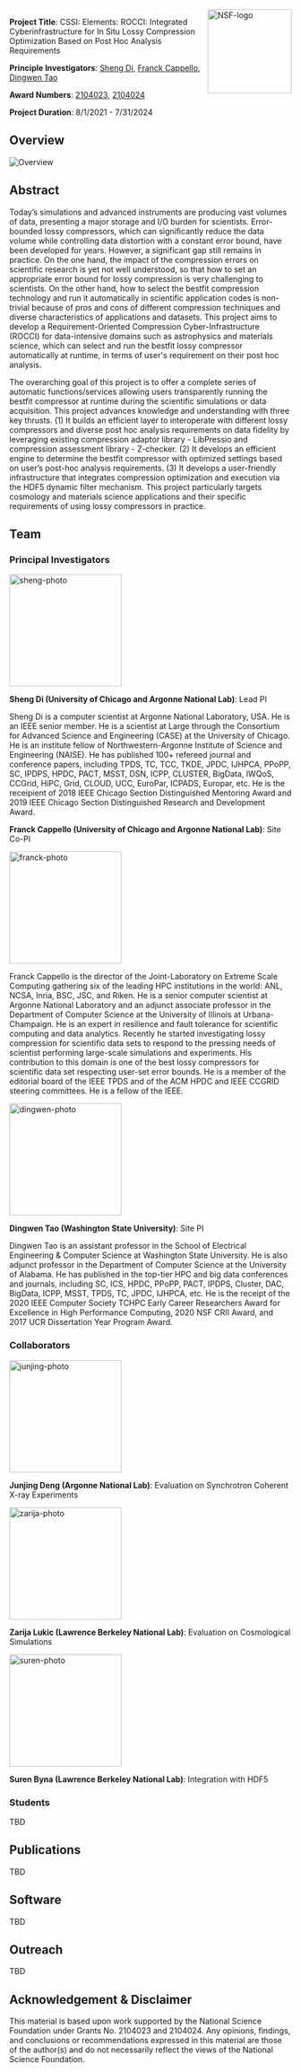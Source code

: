 <img width="150" img align="right" alt="NSF-logo" src="https://user-images.githubusercontent.com/5705572/95711667-1d953c00-0c18-11eb-817b-1cc6a90d504d.png">

**Project Title**: CSSI: Elements: ROCCI: Integrated Cyberinfrastructure for In Situ Lossy Compression Optimization Based on Post Hoc Analysis Requirements

**Principle Investigators**: [Sheng Di](https://www.mcs.anl.gov/~shdi/), [Franck Cappello](https://www.anl.gov/profile/franck-cappello), [Dingwen Tao](https://www.dingwentao.com/)

**Award Numbers**:  [2104023](https://www.nsf.gov/awardsearch/showAward?AWD_ID=2104023), [2104024](https://www.nsf.gov/awardsearch/showAward?AWD_ID=2104024)

**Project Duration**: 8/1/2021 - 7/31/2024

## Overview
![Overview](https://user-images.githubusercontent.com/5705572/127583380-211a8c53-e35e-4eec-b934-81be021890ce.jpg)

## Abstract

Today’s simulations and advanced instruments are producing vast volumes of data, presenting a major storage and I/O burden for scientists. Error-bounded lossy compressors, which can significantly reduce the data volume while controlling data distortion with a constant error bound, have been developed for years. However, a significant gap still remains in practice. On the one hand, the impact of the compression errors on scientific research is yet not well understood, so that how to set an appropriate error bound for lossy compression is very challenging to scientists. On the other hand, how to select the bestfit compression technology and run it automatically in scientific application codes is non-trivial because of pros and cons of different compression techniques and diverse characteristics of applications and datasets. This project aims to develop a Requirement-Oriented Compression Cyber-Infrastructure (ROCCI) for data-intensive domains such as astrophysics and materials science, which can select and run the bestfit lossy compressor automatically at runtime, in terms of user's requirement on their post hoc analysis.

The overarching goal of this project is to offer a complete series of automatic functions/services allowing users transparently running the bestfit compressor at runtime during the scientific simulations or data acquisition. This project advances knowledge and understanding with three key thrusts. (1) It builds an efficient layer to interoperate with different lossy compressors and diverse post hoc analysis requirements on data fidelity by leveraging existing compression adaptor library - LibPressio and compression assessment library - Z-checker. (2) It develops an efficient engine to determine the bestfit compressor with optimized settings based on user’s post-hoc analysis requirements. (3) It develops a user-friendly infrastructure that integrates compression optimization and execution via the HDF5 dynamic filter mechanism. This project particularly targets cosmology and materials science applications and their specific requirements of using lossy compressors in practice.

## Team

### Principal Investigators

<img width="200" alt="sheng-photo" src="https://user-images.githubusercontent.com/5705572/95699426-3cd0a100-0bf9-11eb-9e61-fcaed9698b20.jpg">

**Sheng Di (University of Chicago and Argonne National Lab)**: Lead PI

Sheng Di is a computer scientist at Argonne National Laboratory, USA. He is an IEEE senior member. He is a scientist at Large through the Consortium for Advanced Science and Engineering (CASE) at the University of Chicago. He is an institute fellow of Northwestern-Argonne Institute of Science and Engineering (NAISE). He has published 100+ refereed journal and conference papers, including TPDS, TC, TCC, TKDE, JPDC, IJHPCA, PPoPP, SC, IPDPS, HPDC, PACT, MSST, DSN, ICPP, CLUSTER, BigData, IWQoS, CCGrid, HiPC, Grid, CLOUD, UCC, EuroPar, ICPADS, Europar, etc. He is the receipient of 2018 IEEE Chicago Section Distinguished Mentoring Award and 2019 IEEE Chicago Section Distinguished Research and Development Award.

**Franck Cappello (University of Chicago and Argonne National Lab)**: Site Co-PI

<img width="200" alt="franck-photo" src="https://user-images.githubusercontent.com/5705572/127581061-a6be2a17-21e0-4798-a954-2982ee5229b2.jpeg">

Franck Cappello is the director of the Joint-Laboratory on Extreme Scale Computing gathering six of the leading HPC institutions in the world: ANL, NCSA, Inria, BSC, JSC, and Riken. He is a senior computer scientist at Argonne National Laboratory and an adjunct associate professor in the Department of Computer Science at the University of Illinois at Urbana-Champaign. He is an expert in resilience and fault tolerance for scientific computing and data analytics. Recently he started investigating lossy compression for scientific data sets to respond to the pressing needs of scientist performing large-scale simulations and experiments. His contribution to this domain is one of the best lossy compressors for scientific data set respecting user-set error bounds. He is a member of the editorial board of the IEEE TPDS and of the ACM HPDC and IEEE CCGRID steering committees. He is a fellow of the IEEE.

<img width="200" alt="dingwen-photo" src="https://user-images.githubusercontent.com/5705572/95699439-45c17280-0bf9-11eb-8d43-38f1b65d65fc.jpg">

**Dingwen Tao (Washington State University)**: Site PI

Dingwen Tao is an assistant professor in the School of Electrical Engineering & Computer Science at Washington State University. He is also adjunct professor in the Department of Computer Science at the University of Alabama. He has published in the top-tier HPC and big data conferences and journals, including SC, ICS, HPDC, PPoPP, PACT, IPDPS, Cluster, DAC, BigData, ICPP, MSST, TPDS, TC, JPDC, IJHPCA, etc. He is the receipt of the 2020 IEEE Computer Society TCHPC Early Career Researchers Award for Excellence in High Performance Computing, 2020 NSF CRII Award, and 2017 UCR Dissertation Year Program Award.


### Collaborators

<img width="200" alt="junjing-photo" src="https://user-images.githubusercontent.com/5705572/127582392-7a199ab1-166e-4ec8-8246-6901e519d30b.jpeg">

**Junjing Deng (Argonne National Lab)**: Evaluation on Synchrotron Coherent X-ray Experiments


<img width="200" alt="zarija-photo" src="https://user-images.githubusercontent.com/5705572/127582343-9bfb70c1-d2b0-4a13-83e1-50a9fac0ca2f.png">

**Zarija Lukic (Lawrence Berkeley National Lab)**: Evaluation on Cosmological Simulations


<img width="200" alt="suren-photo" src="https://user-images.githubusercontent.com/5705572/127582532-2f4463ac-3e78-41a7-8d24-dd373c4cd27c.jpeg">

**Suren Byna (Lawrence Berkeley National Lab)**: Integration with HDF5

### Students
TBD

## Publications
TBD

## Software
TBD

## Outreach
TBD

## Acknowledgement & Disclaimer

This material is based upon work supported by the National Science Foundation under Grants No. 2104023 and 2104024. Any opinions, findings, and conclusions or recommendations expressed in this material are those of the author(s) and do not necessarily reflect the views of the National Science Foundation.
